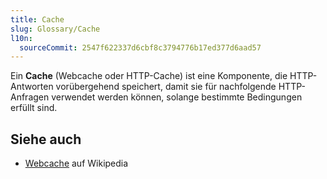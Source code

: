 ```yaml
---
title: Cache
slug: Glossary/Cache
l10n:
  sourceCommit: 2547f622337d6cbf8c3794776b17ed377d6aad57
---
```


Ein **Cache** (Webcache oder HTTP-Cache) ist eine Komponente, die HTTP-Antworten vorübergehend speichert, damit sie für nachfolgende HTTP-Anfragen verwendet werden können, solange bestimmte Bedingungen erfüllt sind.

## Siehe auch

- [Webcache](https://en.wikipedia.org/wiki/Web_cache) auf Wikipedia
